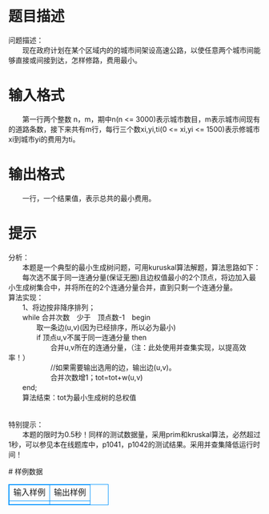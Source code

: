 # 

 
 # 题目描述 
<p>
问题描述：<br>　　现在政府计划在某个区域内的的城市间架设高速公路，以使任意两个城市间能够直接或间接到达，怎样修路，费用最小。<br></p> 

 
 # 输入格式 
<p>
　　第一行两个整数 n，m，期中n(n <= 3000)表示城市数目，m表示城市间现有的道路条数，接下来共有m行，每行三个数xi,yi,ti(0 <= xi,yi <= 1500)表示修城市xi到城市yi的费用为ti。</p> 

 
 # 输出格式 
<p>
　　一行，一个结果值，表示总共的最小费用。<br></p> 

 
 # 提示 
<p>
分析：<br>　　本题是一个典型的最小生成树问题，可用kuruskal算法解题，算法思路如下：<br>　　每次选不属于同一连通分量(保证无圈)且边权值最小的2个顶点，将边加入最小生成树集合中，并将所在的2个连通分量合并，直到只剩一个连通分量。<br>算法实现：<br>　　1、将边按非降序排列；<br>　　while 合并次数　少于　顶点数-1　begin<br>　　　　取一条边(u,v)(因为已经排序，所以必为最小)<br>　　　　if 顶点u,v不属于同一连通分量 then<br>　　　　　　合并u,v所在的连通分量，（注：此处使用并查集实现，以提高效率！）<br>　　　　　　//如果需要输出选用的边，输出边(u,v)。<br>　　　　　　合并次数增1；tot=tot+w(u,v)<br>　　end;<br>　　算法结束：tot为最小生成树的总权值<br><br><br>特别提示：<br>　　本题的限时为0.5秒！同样的测试数据量，采用prim和kruskal算法，必然超过1秒，可以参见本在线题库中，p1041，p1042的测试结果。采用并查集降低运行时间！</p> 
# 样例数据
<style>
        table,table tr th, table tr td { border:1px solid #0094ff; }
        table { width: 200px; min-height: 25px; line-height: 25px; text-align: center; border-collapse: collapse;}   
    </style>
<table>
	<tr>
		<td>输入样例</td>
		<td>输出样例</td>
	</tr>
<tr><td></td><td></td></tr></table>
